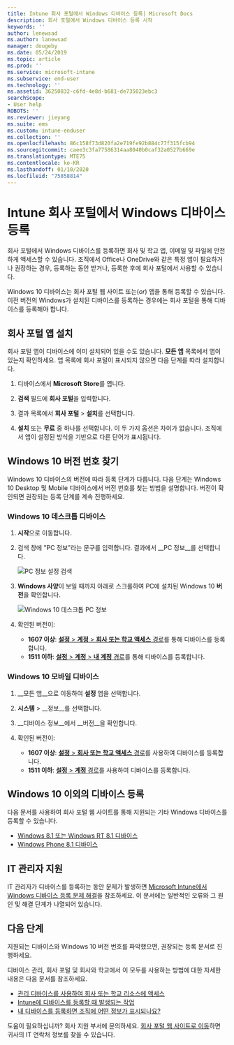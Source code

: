 ```yaml
---
title: Intune 회사 포털에서 Windows 디바이스 등록| Microsoft Docs
description: 회사 포털에서 Windows 디바이스 등록 시작
keywords: ''
author: lenewsad
ms.author: lanewsad
manager: dougeby
ms.date: 05/24/2019
ms.topic: article
ms.prod: ''
ms.service: microsoft-intune
ms.subservice: end-user
ms.technology: ''
ms.assetid: 36250832-c6fd-4e8d-b681-de735023ebc3
searchScope:
- User help
ROBOTS: ''
ms.reviewer: jieyang
ms.suite: ems
ms.custom: intune-enduser
ms.collection: ''
ms.openlocfilehash: 86c158f73d820fa2e719fe92b884c77f315fcb94
ms.sourcegitcommit: caee3c3fa77586314aa8040b0caf32a0527b669e
ms.translationtype: MTE75
ms.contentlocale: ko-KR
ms.lasthandoff: 01/10/2020
ms.locfileid: "75858814"
---
```

# <a name="windows-device-enrollment-in-intune-company-portal"></a>Intune 회사 포털에서 Windows 디바이스 등록  

회사 포털에서 Windows 디바이스를 등록하면 회사 및 학교 앱, 이메일 및 파일에 안전하게 액세스할 수 있습니다. 조직에서 Office나 OneDrive와 같은 특정 앱이 필요하거나 권장하는 경우, 등록하는 동안 받거나, 등록한 후에 회사 포털에서 사용할 수 있습니다.  

Windows 10 디바이스는 회사 포털 웹 사이트 또는(*or*) 앱을 통해 등록할 수 있습니다. 이전 버전의 Windows가 설치된 디바이스를 등록하는 경우에는 회사 포털을 통해 디바이스를 등록해야 합니다.  

## <a name="install-company-portal-app"></a>회사 포털 앱 설치  
회사 포털 앱이 디바이스에 이미 설치되어 있을 수도 있습니다. __모든 앱__ 목록에서 앱이 있는지 확인하세요.  앱 목록에 회사 포털이 표시되지 않으면 다음 단계를 따라 설치합니다.  

1. 디바이스에서 **Microsoft Store**를 엽니다.

2. **검색** 필드에 **회사 포털**을 입력합니다.

3. 결과 목록에서 **회사 포털** > **설치**를 선택합니다.

4. **설치** 또는 **무료** 중 하나를 선택합니다. 이 두 가지 옵션은 차이가 없습니다. 조직에서 앱이 설정된 방식을 기반으로 다른 단어가 표시됩니다.  

## <a name="find-windows-10-version-number"></a>Windows 10 버전 번호 찾기  
Windows 10 디바이스의 버전에 따라 등록 단계가 다릅니다. 다음 단계는 Windows 10 Desktop 및 Mobile 디바이스에서 버전 번호를 찾는 방법을 설명합니다. 버전이 확인되면 권장되는 등록 단계를 계속 진행하세요.  

### <a name="windows-10-desktop-devices"></a>Windows 10 데스크톱 디바이스  

1. **시작**으로 이동합니다.

2. 검색 창에 "PC 정보"라는 문구를 입력합니다. 결과에서 __PC 정보__를 선택합니다.  


   ![PC 정보 설정 검색](media/searching_for_about_your_pc.png)  

3. **Windows 사양**이 보일 때까지 아래로 스크롤하여 PC에 설치된 Windows 10 **버전**을 확인합니다.  


   ![Windows 10 데스크톱 PC 정보](media/settings_about_pc.png)  

4. 확인된 버전이:  

    * __1607 이상__: [**설정** > **계정** > **회사 또는 학교 액세스** 경로](enroll-windows-10-device.md#enroll-windows-10-version-1607-and-later-device)를 통해 디바이스를 등록합니다.   
    * __1511 이하__: [**설정** > **계정** > **내 계정** 경로](enroll-windows-10-device.md#enroll-windows-10-version-1511-and-earlier-device)를 통해 디바이스를 등록합니다.  

### <a name="windows-10-mobile-devices"></a>Windows 10 모바일 디바이스

1. __모든 앱__으로 이동하여 __설정__ 앱을 선택합니다.
2. __시스템__ > __정보__를 선택합니다.
3. __디바이스 정보__에서 __버전__을 확인합니다.  
4. 확인된 버전이:  

    * __1607 이상__: [**설정** > **회사 또는 학교 액세스** 경로](enroll-windows-10-device.md#enroll-windows-10-version-1607-and-later-device)를 사용하여 디바이스를 등록합니다.   
    * __1511 이하__: [**설정** > **계정** 경로](enroll-windows-10-device.md#enroll-windows-10-version-1511-and-earlier-device)를 사용하여 디바이스를 등록합니다.  

## <a name="enroll-non-windows-10-devices"></a>Windows 10 이외의 디바이스 등록  
다음 문서를 사용하여 회사 포털 웹 사이트를 통해 지원되는 기타 Windows 디바이스를 등록할 수 있습니다.   
* [Windows 8.1 또는 Windows RT 8.1 디바이스](enroll-your-W81-or-rt81-windows.md)  
* [Windows Phone 8.1 디바이스](enroll-your-wp81-windows.md)    

## <a name="it-administrator-support"></a>IT 관리자 지원  
IT 관리자가 디바이스를 등록하는 동안 문제가 발생하면 [Microsoft Intune에서 Windows 디바이스 등록 문제 해결](https://support.microsoft.com/help/4469913)을 참조하세요. 이 문서에는 일반적인 오류와 그 원인 및 해결 단계가 나열되어 있습니다.  

## <a name="next-steps"></a>다음 단계  
지원되는 디바이스와 Windows 10 버전 번호를 파악했으면, 권장되는 등록 문서로 진행하세요.  
 
디바이스 관리, 회사 포털 및 회사와 학교에서 이 모두를 사용하는 방법에 대한 자세한 내용은 다음 문서를 참조하세요.  
* [관리 디바이스를 사용하여 회사 또는 학교 리소스에 액세스](use-managed-devices-to-get-work-done.md)  
* [Intune에 디바이스를 등록할 때 발생되는 작업](what-happens-if-you-install-the-company-portal-app-and-enroll-your-device-in-intune-windows.md)  
* [내 디바이스를 등록하면 조직에 어떤 정보가 표시되나요?](what-info-can-your-company-see-when-you-enroll-your-device-in-intune.md)  

도움이 필요하십니까? 회사 지원 부서에 문의하세요. [회사 포털 웹 사이트로 이동](https://go.microsoft.com/fwlink/?linkid=2010980)하면 귀사의 IT 연락처 정보를 찾을 수 있습니다.  
